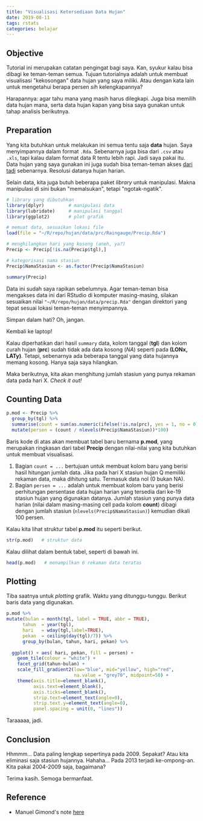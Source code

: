 ```yaml
---
title: "Visualisasi Ketersediaan Data Hujan"
date: 2019-08-11
tags: rstats
categories: belajar
---
```


## Objective

Tutorial ini merupakan catatan pengingat bagi saya. Kan, syukur kalau bisa dibagi ke teman-teman semua. Tujuan tutorialnya adalah untuk membuat visualisasi "kekosongan" data hujan yang saya miliki. Atau dengan kata lain untuk mengetahui berapa persen *sih* kelengkapannya?

Harapannya: agar tahu mana yang masih harus dilegkapi. Juga bisa memilih data hujan mana, serta data hujan kapan yang bisa saya gunakan untuk tahap analisis berikutnya.

## Preparation

Yang kita butuhkan untuk melakukan ini semua tentu saja **data** hujan. Saya menyimpannya dalam format `.Rda`. Sebenarnya juga bisa dari `.csv` atau `.xls`, tapi kalau dalam format data R tentu lebih rapi. Jadi saya pakai itu. Data hujan yang saya gunakan ini juga sudah bisa teman-teman akses [dari tadi](#) sebenarnya. Resolusi datanya hujan harian.

Selain data, kita juga butuh beberapa paket *library* untuk manipulasi. Makna manipulasi di sini bukan "memalsukan", tetapi "ngotak-ngatik".

```r
# library yang dibutuhkan
library(dplyr)         # manipulasi data
library(lubridate)     # manipulasi tanggal
library(ggplot2)       # plot grafik

# memuat data, sesuaikan lokasi file
load(file = "~/R/repo/hujan/data/prc/Raingauge/Precip.Rda")

# menghilangkan hari yang kosong (aneh, ya?)
Precip <- Precip[!is.na(Precip$tgl),]

# kategorisasi nama stasiun
Precip$NamaStasiun <- as.factor(Precip$NamaStasiun)

summary(Precip)
```

Data ini sudah saya rapikan sebelumnya. Agar teman-teman bisa mengakses data ini dari RStudio di komputer masing-masing, silakan sesuaikan nilai `"~/R/repo/hujan/data/precip.Rda"` dengan direktori yang tepat sesuai lokasi teman-teman menyimpannya.

Simpan dalam hati? Oh, jangan.

Kembali ke laptop!

Kalau diperhatikan dari hasil `summary` data, kolom tanggal (**tgl**) dan kolom curah hujan (**prc**) sudah tidak ada data kosong (*NA*) seperti pada **(LONx, LATy)**. Tetapi, sebenarnya ada beberapa tanggal yang data hujannya memang kosong. Hanya saja saya hilangkan.

Maka berikutnya, kita akan menghitung jumlah stasiun yang punya rekaman data pada hari X. *Check it out!*

## Counting Data

```r
p.mod <- Precip %>%
  group_by(tgl) %>%
  summarise(count = sum(as.numeric(ifelse(!is.na(prc), yes = 1, no = 0)))) %>%
  mutate(persen = (count / nlevels(Precip$NamaStasiun))*100)
```

Baris kode di atas akan membuat tabel baru bernama **p.mod**, yang merupakan ringkasan dari tabel **Precip** dengan nilai-nilai yang kita butuhkan untuk membuat visualisasi.

1. Bagian `count = ...` bertujuan untuk membuat kolom baru yang berisi hasil hitungan jumlah data. Jika pada hari X stasiun hujan Q memiliki rekaman data, maka dihitung satu. Termasuk data nol (0 bukan NA).
2. Bagian `persen = ...` adalah untuk membuat kolom baru yang berisi perhitungan persentase data hujan harian yang tersedia dari ke-19 stasiun hujan yang digunakan datanya. Jumlah stasiun yang punya data harian (nilai dalam masing-masing cell pada kolom **count**) dibagi dengan jumlah stasiun (`nlevels(Precip$NamaStasiun)`) kemudian dikali 100 persen.

Kalau kita lihat struktur tabel **p.mod** itu seperti berikut.
```r
str(p.mod)   # struktur data
```

Kalau dilihat dalam bentuk tabel, seperti di bawah ini.
```r
head(p.mod)   # menampilkan 6 rekaman data teratas
```

## Plotting

Tiba saatnya untuk *plotting* grafik. Waktu yang ditunggu-tunggu. Berikut baris data yang digunakan.

```r
p.mod %>%
mutate(bulan = month(tgl, label = TRUE, abbr = TRUE),
      tahun  = year(tgl),
      hari   = wday(tgl,label=TRUE),
      pekan  = ceiling(day(tgl)/7)) %>%
      group_by(bulan, tahun, hari, pekan) %>%
  
  ggplot() + aes( hari, pekan, fill = persen) + 
    geom_tile(colour = "white") + 
    facet_grid(tahun~bulan) + 
    scale_fill_gradient2(low="blue", mid="yellow", high="red",
                         na.value = "grey70", midpoint=50) +
    theme(axis.title=element_blank(),
          axis.text=element_blank(),
          axis.ticks=element_blank(),
          strip.text=element_text(angle=0),
          strip.text.y=element_text(angle=0),
          panel.spacing = unit(0, "lines"))
```

Taraaaaa, jadi.

<script async src="https://telegram.org/js/telegram-widget.js?14" data-telegram-post="teknologimasagitu/11" data-width="100%" data-userpic="false"></script>

## Conclusion

Hhmmm... Data paling lengkap sepertinya pada 2009. Sepakat? Atau kita eliminasi saja stasiun hujannya. Hahaha... Pada 2013 terjadi ke-ompong-an. Kita pakai 2004-2009 saja, bagaimana?

Terima kasih. Semoga bermanfaat.

## Reference
- Manuel Gimond's note [here](https://mgimond.github.io/meteo_waterville/)
